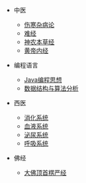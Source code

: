 - 中医

  - [伤寒杂病论](zhongyi/伤寒杂病论.md)
  - [难经](zhongyi/nj.md)
  - [神农本草经](zhongyi/snbcj.md)
  - [黄帝内经](zhongyi/hdnj.md)

- 编程语言
  - [Java编程思想](bianchengyuyan/Java编程思想.md)
  - [数据结构与算法分析](bianchengyuyan/数据结构与算法分析.md)
- 西医
  - [消化系统](xiyi/消化系统.md)
  - [血液系统](xiyi/血液系统.md)
  - [泌尿系统](xiyi/泌尿系统.md)
  - [呼吸系统](xiyi/呼吸系统.md)

- 佛经
  - [大佛顶首楞严经](fojing/大佛顶首楞严经.md)